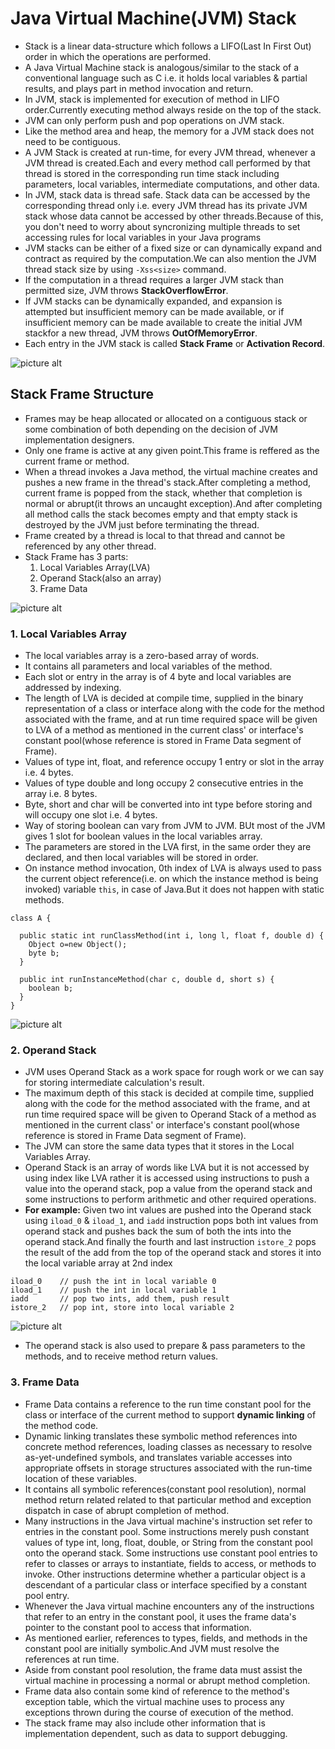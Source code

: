 # Java Virtual Machine(JVM) Stack

* Stack is a linear data-structure which follows a LIFO(Last In First Out) order in which the operations are performed.
* A Java Virtual Machine stack is analogous/similar to the stack of a conventional language such as C i.e. it holds local variables & partial results, and plays part in method invocation and return.
* In JVM, stack is implemented for execution of method in LIFO order.Currently executing method always reside on the top of the stack.
* JVM can only perform push and pop operations on JVM stack.
* Like the method area and heap, the memory for a JVM stack does not need to be contiguous.
* A JVM Stack is created at run-time, for every JVM thread, whenever a JVM thread is created.Each and every method call performed by that thread is stored in the corresponding run time stack including parameters, local variables, intermediate computations, and other data.
* In JVM, stack data is thread safe. Stack data can be accessed by the corresponding thread only i.e. every JVM thread has its private JVM stack whose data cannot be accessed by other threads.Because of this, you don't need to worry about syncronizing multiple threads to set accessing rules for local variables in your Java programs
* JVM stacks can be either of a fixed size or can dynamically expand and contract as required by the computation.We can also mention the JVM thread stack size by using `-Xss<size>` command.
* If the computation in a thread requires a larger JVM stack than permitted size, JVM throws __StackOverflowError__.
* If JVM stacks can be dynamically expanded, and expansion is attempted but insufficient memory can be made available, or if insufficient memory can be made available to create the initial JVM stackfor a new thread, JVM throws __OutOfMemoryError__.
* Each entry in the JVM stack is called __Stack Frame__ or __Activation Record__.

![picture alt](https://github.com/mittulmandhan/java-interview-prep/blob/master/img/JVM%20Stack/JVM%20Stack.jpg)

## Stack Frame Structure
* Frames may be heap allocated or allocated on a contiguous stack or some combination of both depending on the decision of JVM implementation designers.
* Only one frame is active at any given point.This frame is reffered as the current frame or method.
* When a thread invokes a Java method, the virtual machine creates and pushes a new frame in the  thread's stack.After completing a method, current frame is popped from the stack, whether that completion is normal or abrupt(it throws an uncaught exception).And after completing all method calls the stack becomes empty and that empty stack is destroyed by the JVM just before terminating the thread.
* Frame created by a thread is local to that thread and cannot be referenced by any other thread.
* Stack Frame has 3 parts: 
  1. Local Variables Array(LVA)
  2. Operand Stack(also an array)
  3. Frame Data<br>
  
![picture alt](https://github.com/mittulmandhan/java-interview-prep/blob/master/img/JVM%20Stack/Stack%20Frame%20Structure.jpg)

### 1. Local Variables Array
* The local variables array is a zero-based array of words.
* It contains all parameters and local variables of the method.
* Each slot or entry in the array is of 4 byte and local variables are addressed by indexing.
* The length of LVA is decided at compile time, supplied in the binary representation of a class or interface along with the code for the method associated with the frame, and at run time required space will be given to LVA of a method as mentioned in the current class' or interface's constant pool(whose reference is stored in Frame Data segment of Frame).
* Values of type int, float, and reference occupy 1 entry or slot in the array i.e. 4 bytes.
* Values of type double and long occupy 2 consecutive entries in the array i.e. 8 bytes.
* Byte, short and char will be converted into int type before storing and will occupy one slot i.e. 4 bytes.
* Way of storing boolean can vary from JVM to JVM. BUt most of the JVM gives 1 slot for boolean values in the local variables array.
* The parameters are stored in the LVA first, in the same order they are declared, and then local variables will be stored in order.
* On instance method invocation, 0th index of LVA is always used to pass the current object reference(i.e. on which the instance method is being invoked) variable `this`, in case of Java.But it does not happen with static methods.
````
class A {

  public static int runClassMethod(int i, long l, float f, double d) {
    Object o=new Object();
    byte b;
  }
  
  public int runInstanceMethod(char c, double d, short s) {
    boolean b;
  }
}
````

![picture alt](https://github.com/mittulmandhan/java-interview-prep/blob/master/img/JVM%20Stack/Local%20Variabales%20Array.jpg)

### 2. Operand Stack
* JVM uses Operand Stack as a work space for rough work or we can say for storing intermediate calculation's result.
* The maximum depth of this stack is decided at compile time, supplied along with the code for the method associated with the frame, and at run time required space will be given to Operand Stack of a method as mentioned in the current class' or interface's constant pool(whose reference is stored in Frame Data segment of Frame).
* The JVM can store the same data types that it stores in the Local Variables Array.
* Operand Stack is an array of words like LVA but it is not accessed by using index like LVA rather it is accessed using instructions to push a value into the operand stack, pop a value from the operand stack and some instructions to perform arithmetic and other required operations.
* __For example:__ Given two int values are pushed into the Operand stack using `iload_0` & `iload_1`, and `iadd` instruction pops both int values from operand stack and pushes back the sum of both the ints into the operand stack.And finally the fourth and last instruction `istore_2` pops the result of the add from the top of the operand stack and stores it into the local variable array at 2nd index
````
iload_0    // push the int in local variable 0
iload_1    // push the int in local variable 1
iadd       // pop two ints, add them, push result
istore_2   // pop int, store into local variable 2
````

![picture alt](https://github.com/mittulmandhan/java-interview-prep/blob/master/img/JVM%20Stack/Operand%20Stack.jpg)

* The operand stack is also used to prepare & pass parameters to the methods, and to receive method return values.

### 3. Frame Data
* Frame Data contains a reference to the run time constant pool for the class or interface of the current method to support __dynamic linking__ of the method code.
* Dynamic linking translates these symbolic method references into concrete method references, loading classes as necessary to resolve as-yet-undefined symbols, and translates variable accesses into appropriate offsets in storage structures associated with the run-time location of these variables.
* It contains all symbolic references(constant pool resolution), normal method return related related to that particular method and exception dispatch in case of abrupt completion of method.
* Many instructions in the Java virtual machine's instruction set refer to entries in the constant pool. Some instructions merely push constant values of type int, long, float, double, or String from the constant pool onto the operand stack. Some instructions use constant pool entries to refer to classes or arrays to instantiate, fields to access, or methods to invoke. Other instructions determine whether a particular object is a descendant of a particular class or interface specified by a constant pool entry.
* Whenever the Java virtual machine encounters any of the instructions that refer to an entry in the constant pool, it uses the frame data's pointer to the constant pool to access that information.
* As mentioned earlier, references to types, fields, and methods in the constant pool are initially symbolic.And JVM must resolve the references at run time.
* Aside from constant pool resolution, the frame data must assist the virtual machine in processing a normal or abrupt method completion.
* Frame data also contain some kind of reference to the method's exception table, which the virtual machine uses to process any exceptions thrown during the course of execution of the method.
* The stack frame may also include other information that is implementation dependent, such as data to support debugging.
